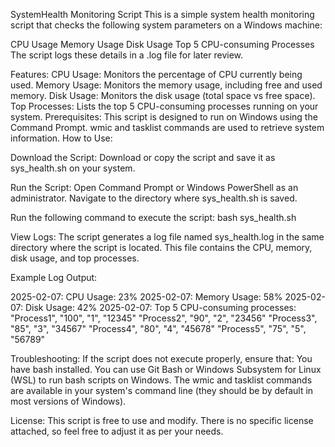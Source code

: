 SystemHealth Monitoring Script
This is a simple system health monitoring script that checks the following system parameters on a Windows machine:

CPU Usage
Memory Usage
Disk Usage
Top 5 CPU-consuming Processes
The script logs these details in a .log file for later review.

Features:
CPU Usage: Monitors the percentage of CPU currently being used.
Memory Usage: Monitors the memory usage, including free and used memory.
Disk Usage: Monitors the disk usage (total space vs free space).
Top Processes: Lists the top 5 CPU-consuming processes running on your system.
Prerequisites:
This script is designed to run on Windows using the Command Prompt.
wmic and tasklist commands are used to retrieve system information.
How to Use:

Download the Script:
Download or copy the script and save it as sys_health.sh on your system.

Run the Script:
Open Command Prompt or Windows PowerShell as an administrator.
Navigate to the directory where sys_health.sh is saved.

Run the following command to execute the script:
bash sys_health.sh

View Logs:
The script generates a log file named sys_health.log in the same directory where the script is located. This file contains the CPU, memory, disk usage, and top processes.

Example Log Output:

2025-02-07: CPU Usage: 23%
2025-02-07: Memory Usage: 58%
2025-02-07: Disk Usage: 42%
2025-02-07: Top 5 CPU-consuming processes:
"Process1", "100", "1", "12345"
"Process2", "90", "2", "23456"
"Process3", "85", "3", "34567"
"Process4", "80", "4", "45678"
"Process5", "75", "5", "56789"

Troubleshooting:
If the script does not execute properly, ensure that:
You have bash installed. You can use Git Bash or Windows Subsystem for Linux (WSL) to run bash scripts on Windows.
The wmic and tasklist commands are available in your system's command line (they should be by default in most versions of Windows).

License:
This script is free to use and modify. There is no specific license attached, so feel free to adjust it as per your needs.

